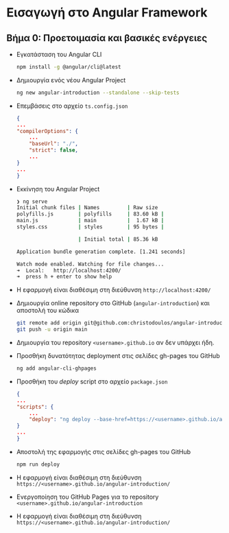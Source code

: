 # Εισαγωγή στο Angular Framework

## Βήμα 0: Προετοιμασία και βασικές ενέργειες

- Εγκατάσταση του Angular CLI

    ```bash
    npm install -g @angular/cli@latest
    ```

- Δημιουργία ενός νέου Angular Project

    ```bash
    ng new angular-introduction --standalone --skip-tests
    ```

- Επεμβάσεις στο αρχείο `ts.config.json`

    ```json
    {
    ...
    "compilerOptions": {
        ...
        "baseUrl": "./",
        "strict": false,
        ...
    }
    ...
    }
    ```

- Εκκίνηση του Angular Project

    ```bash
    ❯ ng serve
    Initial chunk files | Names         | Raw size
    polyfills.js        | polyfills     | 83.60 kB | 
    main.js             | main          |  1.67 kB | 
    styles.css          | styles        | 95 bytes | 

                        | Initial total | 85.36 kB

    Application bundle generation complete. [1.241 seconds]

    Watch mode enabled. Watching for file changes...
    ➜  Local:   http://localhost:4200/
    ➜  press h + enter to show help
    ```

- Η εφαρμογή είναι διαθέσιμη στη διεύθυνση `http://localhost:4200/`

- Δημιουργία online repository στο GitHub (`angular-introduction`) και αποστολή του κώδικα

    ```bash
    git remote add origin git@github.com:christodoulos/angular-introduction.git
    git push -u origin main
    ```

- Δημιουργία του repository `<username>.github.io` αν δεν υπάρχει ήδη.

- Προσθήκη δυνατότητας deployment στις σελίδες gh-pages του GitHub

    ```bash
    ng add angular-cli-ghpages
    ```

- Προσθήκη του _deploy_ script στο αρχείο `package.json`

    ```json
    {
    ...
    "scripts": {
        ...
        "deploy": "ng deploy --base-href=https://<username>.github.io/angular-introduction/"
    }
    ...
    }
    ```

- Αποστολή της εφαρμογής στις σελίδες gh-pages του GitHub

    ```bash
    npm run deploy
    ```

- Η εφαρμογή είναι διαθέσιμη στη διεύθυνση `https://<username>.github.io/angular-introduction/`

- Ενεργοποίηση του GitHub Pages για το repository `<username>.github.io/angular-introduction`

- Η εφαρμογή είναι διαθέσιμη στη διεύθυνση `https://<username>.github.io/angular-introduction/`
